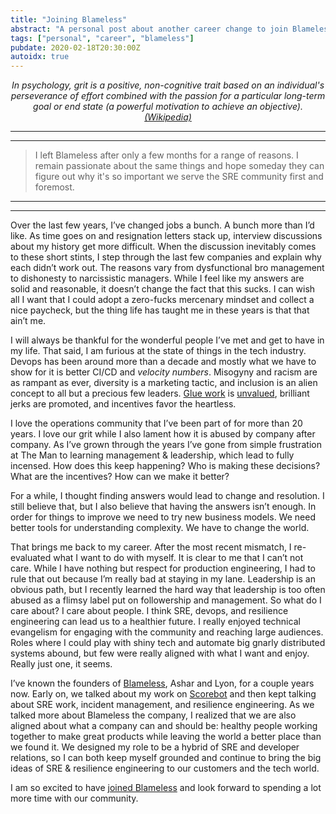 ```yaml
---
title: "Joining Blameless"
abstract: "A personal post about another career change to join Blameless"
tags: ["personal", "career", "blameless"]
pubdate: 2020-02-18T20:30:00Z
autoidx: true
---
```


*<p align="center">In psychology, grit is a positive, non-cognitive trait based on an individual's
perseverance of effort combined with the passion for a particular long-term goal
or end state (a powerful motivation to achieve an objective). <a href="https://en.wikipedia.org/wiki/Grit_(personality_trait)">(Wikipedia)</a></p>*

---
---

> I left Blameless after only a few months for a range of reasons. I remain
> passionate about the same things and hope someday they can figure out why
> it's so important we serve the SRE community first and foremost.

---
---


Over the last few years, I’ve changed jobs a bunch. A bunch more than I’d like.
As time goes on and resignation letters stack up, interview discussions about
my history get more difficult. When the discussion inevitably comes to these
short stints, I step through the last few companies and explain why each didn’t
work out. The reasons vary from dysfunctional bro management to dishonesty to
narcissistic managers. While I feel like my answers are solid and reasonable,
it doesn’t change the fact that this sucks. I can wish all I want that I could
adopt a zero-fucks mercenary mindset and collect a nice paycheck, but the thing
life has taught me in these years is that that ain’t me.

I will always be thankful for the wonderful people I’ve met and get to have in my
life. That said, I am furious at the state of things in the tech industry. Devops
has been around more than a decade and mostly what we have to show for it is
better CI/CD and *velocity numbers*. Misogyny and racism are as rampant as ever,
diversity is a marketing tactic, and inclusion is an alien concept to all but a
precious few leaders. [Glue work](https://noidea.dog/glue) is
[unvalued](https://twitter.com/MissAmyTobey/status/1223680978880581632),
brilliant jerks are promoted, and incentives favor the heartless.

I love the operations community that I’ve been part of for more than 20 years.
I love our grit while I also lament how it is abused by company after company. As
I’ve grown through the years I’ve gone from simple frustration at The Man to
learning management & leadership, which lead to fully incensed. How does this keep
happening? Who is making these decisions? What are the incentives? How can we
make it better?

For a while, I thought finding answers would lead to change and resolution. I
still believe that, but I also believe that having the answers isn’t enough. In
order for things to improve we need to try new business models. We need better
tools for understanding complexity. We have to change the world.

That brings me back to my career. After the most recent mismatch, I re-evaluated
what I want to do with myself. It is clear to me that I can’t not care. While I
have nothing but respect for production engineering, I had to rule that out
because I’m really bad at staying in my lane. Leadership is an obvious path, but
I recently learned the hard way that leadership is too often abused as a flimsy
label put on followership and management. So what do I care about? I care about
people. I think SRE, devops, and resilience engineering can lead us to a healthier
future. I really enjoyed technical evangelism for engaging with the community and
reaching large audiences. Roles where I could play with shiny tech and automate big
gnarly distributed systems abound, but few were really aligned with what I want and
enjoy. Really just one, it seems.

I’ve known the founders of [Blameless](https://www.blameless.com/), Ashar and Lyon,
for a couple years now. Early on, we talked about my work on
[Scorebot](https://www.usenix.org/conference/srecon16/program/presentation/tobey) and
then kept talking about SRE work, incident management, and resilience engineering. As
we talked more about Blameless the company, I realized that we are also aligned about
what a company can and should be: healthy people working together to make great products
while leaving the world a better place than we found it. We designed my role to be a
hybrid of SRE and developer relations, so I can both keep myself grounded and continue
to bring the big ideas of SRE & resilience engineering to our customers and the tech
world.

I am so excited to have [joined Blameless](https://www.blameless.com/evolving-blameless-sre-practices/)
and look forward to spending a lot more time with our community.

